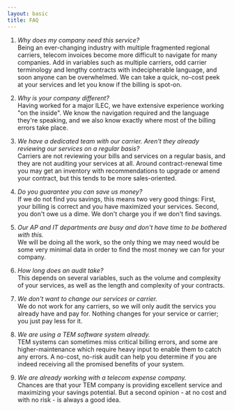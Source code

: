 ```yaml
---
layout: basic
title: FAQ
---
```


1. *Why does my company need this service?*  
       Being an ever-changing industry with multiple fragmented regional carriers, telecom invoices become more difficult to navigate for many companies.  Add in variables such as multiple carriers, odd carrier terminology and lengthy contracts with indecipherable language, and soon anyone can be overwhelmed.  We can take a quick, no-cost peek at your services and let you know if the billing is spot-on.

2. *Why is your company different?*  
       Having worked for a major ILEC, we have extensive experience working "on the inside".  We know the navigation required and the language they're speaking, and we also know exactly where most of the billing errors take place.

3. *We have a dedicated team with our carrier.  Aren't they already reviewing our services on a regular basis?*     
       Carriers are not reviewing your bills and services on a regular basis, and they are not auditing your services at all.  Around contract-renewal time you may get an inventory with recommendations to upgrade or amend your contract, but this tends to be more sales-oriented.

4. *Do you guarantee you can save us money?*  
       If we do not find you savings, this means two very good things:  First, your billing is correct and you have maximized your services.  Second, you don't owe us a dime.  We don't charge you if we don't find savings.

5. *Our AP and IT departments are busy and don't have time to be bothered with this.*  
       We will be doing all the work, so the only thing we may need would be some very minimal data in order to find the most money we can for your company.

6. *How long does an audit take?*  
       This depends on several variables, such as the volume and complexity of your services, as well as the length and complexity of your contracts.

7. *We don't want to change our services or carrier.*  
       We do not work for any carriers, so we will only audit the servics you already have and pay for.  Nothing changes for your service or carrier; you just pay less for it.

8. *We are using a TEM software system already.*  
       TEM systems can sometimes miss critical billing errors, and some are higher-maintenance which require heavy input to enable them to catch any errors.  A no-cost, no-risk audit can help you determine if you are indeed receiving all the promised benefits of your system.

9. *We are already working with a telecom expense company.*  
       Chances are that your TEM company is providing excellent service and maximizing your savings potential.  But a second opinion - at no cost and with no risk - is always a good idea.

<script>
  (function(i,s,o,g,r,a,m){i['GoogleAnalyticsObject']=r;i[r]=i[r]||function(){
  (i[r].q=i[r].q||[]).push(arguments)},i[r].l=1*new Date();a=s.createElement(o),
  m=s.getElementsByTagName(o)[0];a.async=1;a.src=g;m.parentNode.insertBefore(a,m)
  })(window,document,'script','//www.google-analytics.com/analytics.js','ga');

  ga('create', 'UA-43030300-1', 'gcmeconsultants.com');
  ga('send', 'pageview');

</script>
